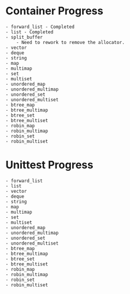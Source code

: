 # Container Progress

    - forward_list - Completed
    - list - Completed
    - split_buffer
        - Need to rework to remove the allocator.
    - vector
    - deque
    - string
    - map
    - multimap
    - set
    - multiset
    - unordered_map
    - unordered_multimap
    - unordered_set
    - unordered_multiset
    - btree_map
    - btree_multimap
    - btree_set
    - btree_multiset
    - robin_map
    - robin_multimap
    - robin_set
    - robin_multiset

# Unittest Progress

    - forward_list 
    - list
    - vector
    - deque
    - string
    - map
    - multimap
    - set
    - multiset
    - unordered_map
    - unordered_multimap
    - unordered_set
    - unordered_multiset
    - btree_map
    - btree_multimap
    - btree_set
    - btree_multiset
    - robin_map
    - robin_multimap
    - robin_set
    - robin_multiset
